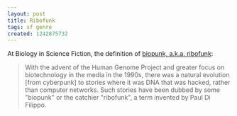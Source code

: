 ```yaml
---
layout: post
title: Ribofunk
tags: sf genre
created: 1242875732
---
```

At Biology in Science Fiction, the definition of [biopunk, a.k.a. ribofunk](http://sciencefictionbiology.blogspot.com/2009/04/gregor-mendel-died-for-your-sins.html):

>With the advent of the Human Genome Project and greater focus on biotechnology in the media in the 1990s, there was a natural evolution [from cyberpunk] to stories where it was DNA that was hacked, rather than computer networks. Such stories have been dubbed by some "biopunk" or the catchier "ribofunk", a term invented by Paul Di Filippo.
